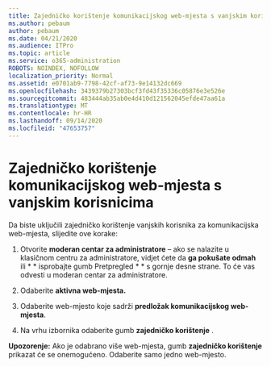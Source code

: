 ```yaml
---
title: Zajedničko korištenje komunikacijskog web-mjesta s vanjskim korisnicima
ms.author: pebaum
author: pebaum
ms.date: 04/21/2020
ms.audience: ITPro
ms.topic: article
ms.service: o365-administration
ROBOTS: NOINDEX, NOFOLLOW
localization_priority: Normal
ms.assetid: e0701ab9-7798-42cf-af73-9e14132dc669
ms.openlocfilehash: 3439379b27303bcf3fd43f35336c05876e3e526e
ms.sourcegitcommit: 483444ab35ab0e4d410d121562045efde47aa61a
ms.translationtype: MT
ms.contentlocale: hr-HR
ms.lasthandoff: 09/14/2020
ms.locfileid: "47653757"
---
```

# <a name="share-a-communication-site-with-external-users"></a>Zajedničko korištenje komunikacijskog web-mjesta s vanjskim korisnicima

Da biste uključili zajedničko korištenje vanjskih korisnika za komunikacijska web-mjesta, slijedite ove korake: 
  
1. Otvorite **moderan centar za administratore** – ako se nalazite u klasičnom centru za administratore, vidjet ćete da **ga pokušate odmah** ili * * isprobajte gumb Pretpregled * * s gornje desne strane. To će vas odvesti u moderan centar za administratore. 
  
2. Odaberite **aktivna web-mjesta.**
  
3. Odaberite web-mjesto koje sadrži **predložak komunikacijskog web-mjesta**. 
  
4. Na vrhu izbornika odaberite gumb **zajedničko korištenje** . 
  
 **Upozorenje:** Ako je odabrano više web-mjesta, gumb **zajedničko korištenje** prikazat će se onemogućeno. Odaberite samo jedno web-mjesto. 
  

